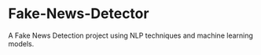 # Fake-News-Detector
A  Fake News Detection project using NLP techniques and machine learning models.
